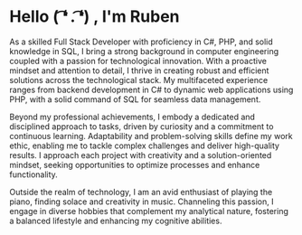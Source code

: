 <!DOCTYPE html>
<html lang="en">
<body>
  <div class="profile">
    <h1>Hello ( ͡❛ . ͡❛) , I'm Ruben</h1>
    <p>As a skilled Full Stack Developer with proficiency in C#, PHP, and solid knowledge in SQL, I bring a strong background in computer engineering coupled with a passion for technological innovation. With a proactive mindset and attention to detail, I thrive in creating robust and efficient solutions across the technological stack. My multifaceted experience ranges from backend development in C# to dynamic web applications using PHP, with a solid command of SQL for seamless data management.</p>
    <p>Beyond my professional achievements, I embody a dedicated and disciplined approach to tasks, driven by curiosity and a commitment to continuous learning. Adaptability and problem-solving skills define my work ethic, enabling me to tackle complex challenges and deliver high-quality results. I approach each project with creativity and a solution-oriented mindset, seeking opportunities to optimize processes and enhance functionality.</p>
    <p class="hobbies">Outside the realm of technology, I am an avid enthusiast of playing the piano, finding solace and creativity in music. Channeling this passion, I engage in diverse hobbies that complement my analytical nature, fostering a balanced lifestyle and enhancing my cognitive abilities.</p>
  </div>
</body>
</html>
